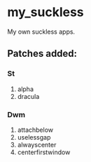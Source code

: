 # my_suckless
My own suckless apps.

## Patches added:

### St

1. alpha
2. dracula

### Dwm

1. attachbelow
2. uselessgap
3. alwayscenter
4. centerfirstwindow

